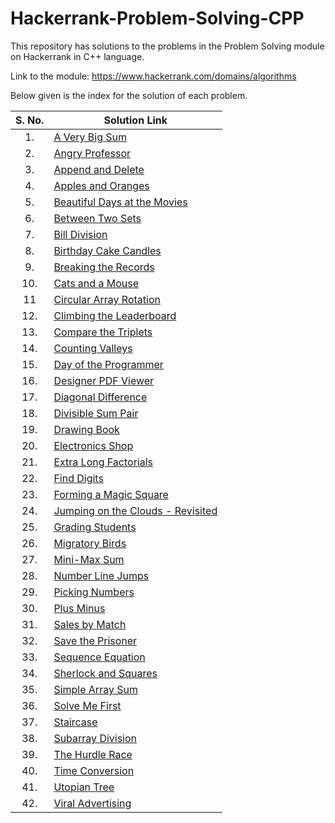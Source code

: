 # Hackerrank-Problem-Solving-CPP
This repository has solutions to the problems in the Problem Solving module on Hackerrank in C++ language.

Link to the module: https://www.hackerrank.com/domains/algorithms

Below given is the index for the solution of each problem.

| S. No.  | Solution Link |
|:---------------:|---------------|
|1.| [A Very Big Sum](https://github.com/niharika1102/Hackerrank-Problem-Solving-CPP/blob/main/A%20Very%20Big%20Sum.cpp)  |
|2.|[Angry Professor](https://github.com/niharika1102/Hackerrank-Problem-Solving-CPP/blob/main/Angry%20Professor.cpp)|
|3.|[Append and Delete](https://github.com/niharika1102/Hackerrank-Problem-Solving-CPP/blob/main/Append%20and%20Delete.cpp)|
|4.| [Apples and Oranges](https://github.com/niharika1102/Hackerrank-Problem-Solving-CPP/blob/main/Apple%20and%20Orange.cpp)  |
|5.|[Beautiful Days at the Movies](https://github.com/niharika1102/Hackerrank-Problem-Solving-CPP/blob/main/Beautiful%20Days%20at%20the%20Movies.cpp)|
|6.| [Between Two Sets](https://github.com/niharika1102/Hackerrank-Problem-Solving-CPP/blob/main/Between%20Two%20Sets.cpp)|
|7.|[Bill Division](https://github.com/niharika1102/Hackerrank-Problem-Solving-CPP/blob/main/Bill%20Division.cpp)|
|8.| [Birthday Cake Candles](https://github.com/niharika1102/Hackerrank-Problem-Solving-CPP/blob/main/Birthday%20Cake%20Candles.cpp)|
|9.|[Breaking the Records](https://github.com/niharika1102/Hackerrank-Problem-Solving-CPP/blob/main/Breaking%20the%20Records.cpp)|
|10.|[Cats and a Mouse](https://github.com/niharika1102/Hackerrank-Problem-Solving-CPP/blob/main/Cats%20and%20a%20Mouse.cpp)|
|11|[Circular Array Rotation](https://github.com/niharika1102/Hackerrank-Problem-Solving-CPP/blob/main/Circular%20Array%20Rotation.cpp)|
|12.|[Climbing the Leaderboard](https://github.com/niharika1102/Hackerrank-Problem-Solving-CPP/blob/main/Climbing%20the%20Leaderboard.cpp)|
|13.|[Compare the Triplets](https://github.com/niharika1102/Hackerrank-Problem-Solving-CPP/blob/main/Compare%20the%20Triplets.cpp)|
|14.|[Counting Valleys](https://github.com/niharika1102/Hackerrank-Problem-Solving-CPP/blob/main/Counting%20Valleys.cpp)|
|15.|[Day of the Programmer](https://github.com/niharika1102/Hackerrank-Problem-Solving-CPP/blob/main/Day%20of%20the%20Programmer.cpp)|
|16.|[Designer PDF Viewer](https://github.com/niharika1102/Hackerrank-Problem-Solving-CPP/blob/main/Designer%20PDF%20Viewer.cpp)|
|17.|[Diagonal Difference](https://github.com/niharika1102/Hackerrank-Problem-Solving-CPP/blob/main/Diagonal%20Difference.cpp)|
|18.|[Divisible Sum Pair](https://github.com/niharika1102/Hackerrank-Problem-Solving-CPP/blob/main/Divisible%20Sum%20Pair.cpp)|
|19.|[Drawing Book](https://github.com/niharika1102/Hackerrank-Problem-Solving-CPP/blob/main/Drawing%20Book.cpp)|
|20.|[Electronics Shop](https://github.com/niharika1102/Hackerrank-Problem-Solving-CPP/blob/main/Electronics%20Shop.cpp)|
|21.|[Extra Long Factorials](https://github.com/niharika1102/Hackerrank-Problem-Solving-CPP/blob/main/Extra%20Long%20Factorials.cpp)|
|22.|[Find Digits](https://github.com/niharika1102/Hackerrank-Problem-Solving-CPP/blob/main/Find%20Digits.cpp)|
|23.|[Forming a Magic Square](https://github.com/niharika1102/Hackerrank-Problem-Solving-CPP/blob/main/Forming%20a%20Magic%20Square.cpp)|
|24.|[Jumping on the Clouds - Revisited](https://github.com/niharika1102/Hackerrank-Problem-Solving-CPP/blob/main/Jumping%20on%20the%20Clouds%20-%20Revisited.cpp)|
|25.|[Grading Students](https://github.com/niharika1102/Hackerrank-Problem-Solving-CPP/blob/main/Grading%20Students.cpp)|
|26.|[Migratory Birds](https://github.com/niharika1102/Hackerrank-Problem-Solving-CPP/blob/main/Migratory%20Birds.cpp)|
|27.|[Mini-Max Sum](https://github.com/niharika1102/Hackerrank-Problem-Solving-CPP/blob/main/Mini-Max%20Sum.cpp)|
|28.|[Number Line Jumps](https://github.com/niharika1102/Hackerrank-Problem-Solving-CPP/blob/main/Number%20Line%20Jumps.cpp)|
|29.|[Picking Numbers](https://github.com/niharika1102/Hackerrank-Problem-Solving-CPP/blob/main/Picking%20Numbers.cpp)|
|30.|[Plus Minus](https://github.com/niharika1102/Hackerrank-Problem-Solving-CPP/blob/main/Plus%20Minus.cpp)|
|31.|[Sales by Match](https://github.com/niharika1102/Hackerrank-Problem-Solving-CPP/blob/main/Sales%20By%20Match.cpp)|
|32.|[Save the Prisoner](https://github.com/niharika1102/Hackerrank-Problem-Solving-CPP/blob/main/Save%20The%20Prisoner.cpp)|
|33.|[Sequence Equation](https://github.com/niharika1102/Hackerrank-Problem-Solving-CPP/blob/main/Sequence%20Equation.cpp)|
|34.|[Sherlock and Squares](https://github.com/niharika1102/Hackerrank-Problem-Solving-CPP/blob/main/Sherlock%20and%20Squares.cpp)|
|35.|[Simple Array Sum](https://github.com/niharika1102/Hackerrank-Problem-Solving-CPP/blob/main/Simple%20Array%20Sum.cpp)|
|36.|[Solve Me First](https://github.com/niharika1102/Hackerrank-Problem-Solving-CPP/blob/main/Solve%20Me%20First.cpp)|
|37.|[Staircase](https://github.com/niharika1102/Hackerrank-Problem-Solving-CPP/blob/main/Staircase.cpp)|
|38.|[Subarray Division](https://github.com/niharika1102/Hackerrank-Problem-Solving-CPP/blob/main/Subarray%20Division.cpp)|
|39.|[The Hurdle Race](https://github.com/niharika1102/Hackerrank-Problem-Solving-CPP/blob/main/The%20Hurdle%20Race.cpp)|
|40.|[Time Conversion](https://github.com/niharika1102/Hackerrank-Problem-Solving-CPP/blob/main/Time%20Conversion.cpp)|
|41.|[Utopian Tree](https://github.com/niharika1102/Hackerrank-Problem-Solving-CPP/blob/main/Utopian%20Tree.cpp)|
|42.|[Viral Advertising](https://github.com/niharika1102/Hackerrank-Problem-Solving-CPP/blob/main/Viral%20Advertising.cpp)|
